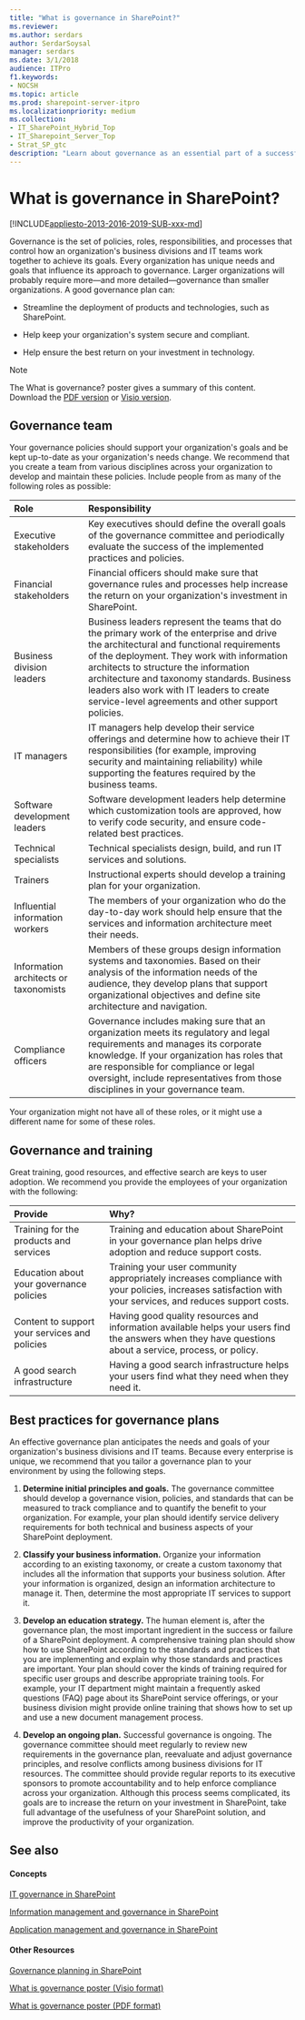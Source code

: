 ```yaml
---
title: "What is governance in SharePoint?"
ms.reviewer: 
ms.author: serdars
author: SerdarSoysal
manager: serdars
ms.date: 3/1/2018
audience: ITPro
f1.keywords:
- NOCSH
ms.topic: article
ms.prod: sharepoint-server-itpro
ms.localizationpriority: medium
ms.collection:
- IT_SharePoint_Hybrid_Top
- IT_Sharepoint_Server_Top
- Strat_SP_gtc
description: "Learn about governance as an essential part of a successful SharePoint deployment and the various components of an organizational governance plan."
---
```


# What is governance in SharePoint?

[!INCLUDE[appliesto-2013-2016-2019-SUB-xxx-md](../includes/appliesto-2013-2016-2019-SUB-xxx-md.md)]
  
Governance is the set of policies, roles, responsibilities, and processes that control how an organization's business divisions and IT teams work together to achieve its goals. Every organization has unique needs and goals that influence its approach to governance. Larger organizations will probably require more—and more detailed—governance than smaller organizations. A good governance plan can:
  
- Streamline the deployment of products and technologies, such as SharePoint.
    
- Help keep your organization's system secure and compliant.
    
- Help ensure the best return on your investment in technology.
    
> [!NOTE]
> The What is governance? poster gives a summary of this content. Download the [PDF version](https://go.microsoft.com/fwlink/?LinkId=331051) or [Visio version](https://go.microsoft.com/fwlink/?LinkId=331050).
  
## Governance team
<a name="GovernanceTeam"> </a>

Your governance policies should support your organization's goals and be kept up-to-date as your organization's needs change. We recommend that you create a team from various disciplines across your organization to develop and maintain these policies. Include people from as many of the following roles as possible:
  
|**Role**|**Responsibility**|
|:-----|:-----|
|Executive stakeholders  <br/> |Key executives should define the overall goals of the governance committee and periodically evaluate the success of the implemented practices and policies.  <br/> |
|Financial stakeholders  <br/> |Financial officers should make sure that governance rules and processes help increase the return on your organization's investment in SharePoint.  <br/> |
|Business division leaders  <br/> |Business leaders represent the teams that do the primary work of the enterprise and drive the architectural and functional requirements of the deployment. They work with information architects to structure the information architecture and taxonomy standards. Business leaders also work with IT leaders to create service-level agreements and other support policies.  <br/> |
|IT managers  <br/> |IT managers help develop their service offerings and determine how to achieve their IT responsibilities (for example, improving security and maintaining reliability) while supporting the features required by the business teams.  <br/> |
|Software development leaders  <br/> |Software development leaders help determine which customization tools are approved, how to verify code security, and ensure code-related best practices.  <br/> |
|Technical specialists  <br/> |Technical specialists design, build, and run IT services and solutions.  <br/> |
|Trainers  <br/> |Instructional experts should develop a training plan for your organization.  <br/> |
|Influential information workers  <br/> |The members of your organization who do the day-to-day work should help ensure that the services and information architecture meet their needs.  <br/> |
|Information architects or taxonomists  <br/> |Members of these groups design information systems and taxonomies. Based on their analysis of the information needs of the audience, they develop plans that support organizational objectives and define site architecture and navigation.  <br/> |
|Compliance officers  <br/> |Governance includes making sure that an organization meets its regulatory and legal requirements and manages its corporate knowledge. If your organization has roles that are responsible for compliance or legal oversight, include representatives from those disciplines in your governance team.  <br/> |
   
Your organization might not have all of these roles, or it might use a different name for some of these roles.
  
## Governance and training
<a name="GovernanceTraining"> </a>

Great training, good resources, and effective search are keys to user adoption. We recommend you provide the employees of your organization with the following:
  
|**Provide**|**Why?**|
|:-----|:-----|
|Training for the products and services  <br/> |Training and education about SharePoint in your governance plan helps drive adoption and reduce support costs.  <br/> |
|Education about your governance policies  <br/> |Training your user community appropriately increases compliance with your policies, increases satisfaction with your services, and reduces support costs.  <br/> |
|Content to support your services and policies  <br/> |Having good quality resources and information available helps your users find the answers when they have questions about a service, process, or policy.  <br/> |
|A good search infrastructure  <br/> |Having a good search infrastructure helps your users find what they need when they need it.  <br/> |
   
## Best practices for governance plans
<a name="sectionlast"> </a>

An effective governance plan anticipates the needs and goals of your organization's business divisions and IT teams. Because every enterprise is unique, we recommend that you tailor a governance plan to your environment by using the following steps.
  
1. **Determine initial principles and goals.** The governance committee should develop a governance vision, policies, and standards that can be measured to track compliance and to quantify the benefit to your organization. For example, your plan should identify service delivery requirements for both technical and business aspects of your SharePoint deployment. 
    
2. **Classify your business information.** Organize your information according to an existing taxonomy, or create a custom taxonomy that includes all the information that supports your business solution. After your information is organized, design an information architecture to manage it. Then, determine the most appropriate IT services to support it. 
    
3. **Develop an education strategy.** The human element is, after the governance plan, the most important ingredient in the success or failure of a SharePoint deployment. A comprehensive training plan should show how to use SharePoint according to the standards and practices that you are implementing and explain why those standards and practices are important. Your plan should cover the kinds of training required for specific user groups and describe appropriate training tools. For example, your IT department might maintain a frequently asked questions (FAQ) page about its SharePoint service offerings, or your business division might provide online training that shows how to set up and use a new document management process. 
    
4. **Develop an ongoing plan.** Successful governance is ongoing. The governance committee should meet regularly to review new requirements in the governance plan, reevaluate and adjust governance principles, and resolve conflicts among business divisions for IT resources. The committee should provide regular reports to its executive sponsors to promote accountability and to help enforce compliance across your organization. Although this process seems complicated, its goals are to increase the return on your investment in SharePoint, take full advantage of the usefulness of your SharePoint solution, and improve the productivity of your organization. 
    
## See also
<a name="sectionlast"> </a>

#### Concepts

[IT governance in SharePoint](it-governance-in-sharepoint.md)
  
[Information management and governance in SharePoint](information-management-and-governance-in-sharepoint.md)
  
[Application management and governance in SharePoint](application-management-and-governance-in-sharepoint.md)
#### Other Resources

[Governance planning in SharePoint](/previous-versions/office/sharepoint-server-2010/ff598584(v=office.14))
  
[What is governance poster (Visio format)](https://go.microsoft.com/fwlink/?LinkId=331050)
  
[What is governance poster (PDF format)](https://go.microsoft.com/fwlink/?LinkId=331051)

